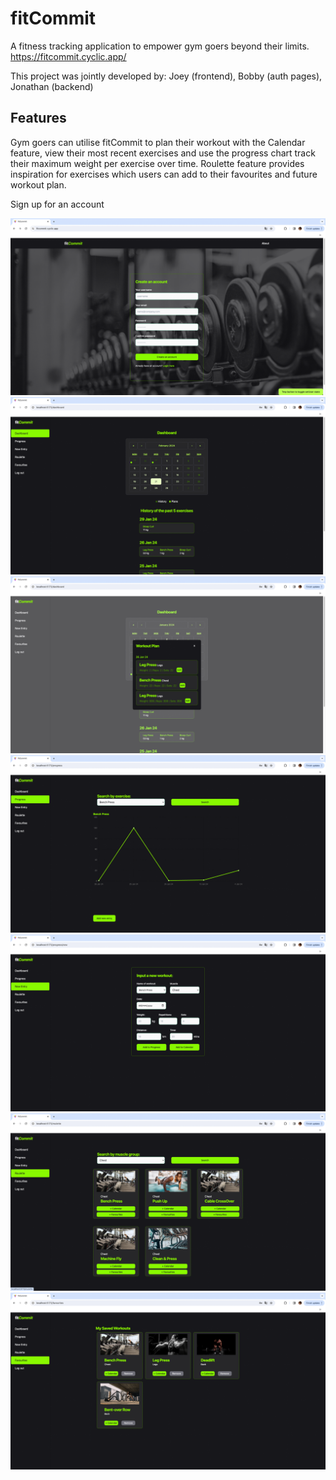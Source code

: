 # fitCommit

A fitness tracking application to empower gym goers beyond their limits.
https://fitcommit.cyclic.app/

This project was jointly developed by:
Joey (frontend), Bobby (auth pages), Jonathan (backend)

## Features

Gym goers can utilise fitCommit to plan their workout with the Calendar feature, view their most recent exercises and use the progress chart track their maximum weight per exercise over time. Roulette feature provides inspiration for exercises which users can add to their favourites and future workout plan.

Sign up for an account

![Sign up page](public/01_signup.png)
![Dashboard with calendar and workout history](public/03_dashboard.png)
![Schedule a workout](public/04_calendarplan.png)
![Track progress](public/05_progress.png)
![Add a workout](public/06_newentry.png)
![Roulette](public/07_roulette.png)
![Add to favourites](public/08_favourites.png)
